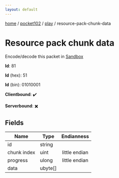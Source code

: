 ```yaml
---
layout: default
---
```


[home](/)  /  [pocket102](/protocol/pocket102)  /  [play](/protocol/pocket102/play)  /  resource-pack-chunk-data

# Resource pack chunk data

Encode/decode this packet in [Sandbox](../../../sandbox/pocket102#Play.ResourcePackChunkData)

**Id**: 81

**Id** (hex): 51

**Id** (bin): 01010001

**Clientbound**: ✔️

**Serverbound**: ✖️

## Fields

Name | Type | Endianness
---|---|:---:
id | string | 
chunk index | uint | little endian
progress | ulong | little endian
data | ubyte[] |
